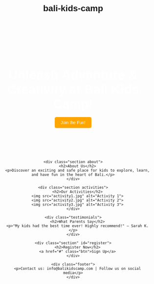 # bali-kids-camp
<!DOCTYPE html>
<html lang="en">
<head>
    <meta charset="UTF-8">
    <meta name="viewport" content="width=device-width, initial-scale=1.0">
    <title>Bali Kids Camp</title>
    <style>
        body {
            font-family: Arial, sans-serif;
            margin: 0;
            padding: 0;
            text-align: center;
        }
        .hero {
            background: url('camp-image.jpg') no-repeat center center/cover;
            color: white;
            padding: 100px 20px;
        }
        .hero h1 {
            font-size: 3em;
        }
        .btn {
            padding: 10px 20px;
            background: orange;
            color: white;
            text-decoration: none;
            border-radius: 5px;
        }
        .section {
            padding: 50px 20px;
        }
        .activities img {
            width: 200px;
            margin: 10px;
        }
        .testimonials {
            background: #f4f4f4;
            padding: 40px;
        }
        .footer {
            background: black;
            color: white;
            padding: 20px;
        }
    </style>
</head>
<body>
    <div class="hero">
        <h1>Unleash Adventure & Creativity at Bali Kids Camp!</h1>
        <a href="#register" class="btn">Join the Fun!</a>
    </div>
    
    <div class="section about">
        <h2>About Us</h2>
        <p>Discover an exciting and safe place for kids to explore, learn, and have fun in the heart of Bali.</p>
    </div>
    
    <div class="section activities">
        <h2>Our Activities</h2>
        <img src="activity1.jpg" alt="Activity 1">
        <img src="activity2.jpg" alt="Activity 2">
        <img src="activity3.jpg" alt="Activity 3">
    </div>
    
    <div class="testimonials">
        <h2>What Parents Say</h2>
        <p>"My kids had the best time ever! Highly recommend!" – Sarah K.</p>
    </div>
    
    <div class="section" id="register">
        <h2>Register Now</h2>
        <a href="#" class="btn">Sign Up</a>
    </div>
    
    <div class="footer">
        <p>Contact us: info@balikidscamp.com | Follow us on social media</p>
    </div>
</body>
</html>
